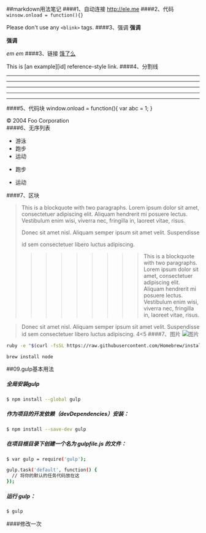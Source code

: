 ##markdown用法笔记
####1、自动连接
<http://ele.me>
####2、代码
`winsow.onload = function(){}`

Please don't use any `<blink>` tags.
####3、强调
**强调**

__强调__

*em*
_em_
####3、链接
[饿了么](http://ele.me)

This is [an example][id] reference-style link.
####4、分割线
***
* * *
___
______________
_ _ _
####5、代码块
	window.onload = function(){
		var abc = 1;
	}
	<div class="footer">
        &copy; 2004 Foo Corporation
    </div>
####6、无序列表
*  游泳
*  跑步
*  运动
+ 跑步
- 运动

####7、区块
> This is a blockquote with two paragraphs. Lorem ipsum dolor sit amet,
> consectetuer adipiscing elit. Aliquam hendrerit mi posuere lectus.
> Vestibulum enim wisi, viverra nec, fringilla in, laoreet vitae, risus.
> 
> Donec sit amet nisl. Aliquam semper ipsum sit amet velit. Suspendisse
> 
> id sem consectetuer libero luctus adipiscing.
> 
> > > > > > > > >This is a blockquote with two paragraphs. Lorem ipsum dolor sit amet,
consectetuer adipiscing elit. Aliquam hendrerit mi posuere lectus.
Vestibulum enim wisi, viverra nec, fringilla in, laoreet vitae, risus.

> Donec sit amet nisl. Aliquam semper ipsum sit amet velit. Suspendisse
id sem consectetuer libero luctus adipiscing.
4<5
####7、图片
![图片](/Users/jianfulee/Documents/创新中心竞赛部项目/img/link-con-back.png)


``` bash
ruby -e "$(curl -fsSL https://raw.githubusercontent.com/Homebrew/install/master/install)"
```


```
brew install node

```

##09.gulp基本用法
##### 全局安装gulp

```bash
$ npm install --global gulp
```
##### 作为项目的开发依赖（devDependencies）安装：
```bash
$ npm install --save-dev gulp
```
##### 在项目根目录下创建一个名为 gulpfile.js 的文件：
```bash
$ var gulp = require('gulp');

gulp.task('default', function() {
  // 将你的默认的任务代码放在这
});
```
##### 运行 gulp：
```bash
$ gulp
```
    
    
####修改一次
